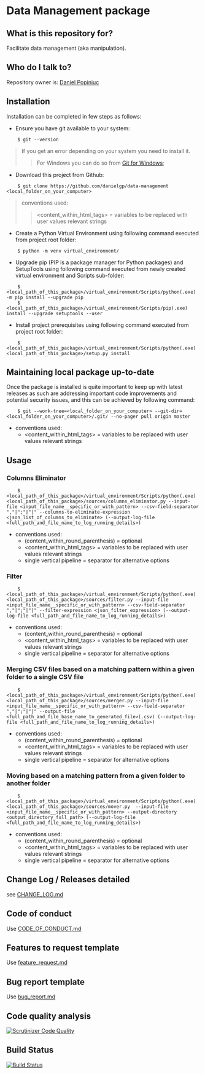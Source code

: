 # Data Management package


## What is this repository for?

Facilitate data management (aka manipulation).

## Who do I talk to?

Repository owner is: [Daniel Popiniuc](mailto:danielpopiniuc@gmail.com)


## Installation

Installation can be completed in few steps as follows:
* Ensure you have git available to your system:
```
    $ git --version
```
> If you get an error depending on your system you need to install it.
>> For Windows you can do so from [Git for Windows](https://github.com/git-for-windows/git/releases/);
* Download this project from Github:
```
    $ git clone https://github.com/danielgp/data-management <local_folder_on_your_computer>
```
> conventions used:
>> <content_within_html_tags> = variables to be replaced with user values relevant strings
* Create a Python Virtual Environment using following command executed from project root folder:
```
    $ python -m venv virtual_environment/
```
* Upgrade pip (PIP is a package manager for Python packages) and SetupTools using following command executed from newly created virtual environment and Scripts sub-folder:
```
    $ <local_path_of_this_package>/virtual_environment/Scripts/python(.exe) -m pip install --upgrade pip
    $ <local_path_of_this_package>/virtual_environment/Scripts/pip(.exe) install --upgrade setuptools --user
```
* Install project prerequisites using following command executed from project root folder:
```
    $ <local_path_of_this_package>/virtual_environment/Scripts/python(.exe) <local_path_of_this_package>/setup.py install
```


## Maintaining local package up-to-date

Once the package is installed is quite important to keep up with latest releases as such are addressing important code improvements and potential security issues, and this can be achieved by following command:
```
    $ git --work-tree=<local_folder_on_your_computer> --git-dir=<local_folder_on_your_computer>/.git/ --no-pager pull origin master
```
- conventions used:
    - <content_within_html_tags> = variables to be replaced with user values relevant strings


## Usage


### Columns Eliminator
```
    $ <local_path_of_this_package>/virtual_environment/Scripts/python(.exe) <local_path_of_this_package>/sources/columns_eliminator.py --input-file <input_file_name__specific_or_with_pattern> --csv-field-separator ","|";"|"|" --columns-to-eliminate-expression <json_list_of_columns_to_eliminate> (--output-log-file <full_path_and_file_name_to_log_running_details>)
```
- conventions used:
    - (content_within_round_parenthesis) = optional
    - <content_within_html_tags> = variables to be replaced with user values relevant strings
    - single vertical pipeline = separator for alternative options

### Filter 
```
    $ <local_path_of_this_package>/virtual_environment/Scripts/python(.exe) <local_path_of_this_package>/sources/filter.py --input-file <input_file_name__specific_or_with_pattern> --csv-field-separator ","|";"|"|" --filter-expression <json_filter_expression> (--output-log-file <full_path_and_file_name_to_log_running_details>)
```
- conventions used:
    - (content_within_round_parenthesis) = optional
    - <content_within_html_tags> = variables to be replaced with user values relevant strings
    - single vertical pipeline = separator for alternative options

### Merging CSV files based on a matching pattern within a given folder to a single CSV file
```
    $ <local_path_of_this_package>/virtual_environment/Scripts/python(.exe) <local_path_of_this_package>/sources/merger.py --input-file <input_file_name__specific_or_with_pattern> --csv-field-separator ","|";"|"|" --output-file <full_path_and_file_base_name_to_generated_file>(.csv) (--output-log-file <full_path_and_file_name_to_log_running_details>)
```
- conventions used:
    - (content_within_round_parenthesis) = optional
    - <content_within_html_tags> = variables to be replaced with user values relevant strings
    - single vertical pipeline = separator for alternative options

### Moving based on a matching pattern from a given folder to another folder
```
    $ <local_path_of_this_package>/virtual_environment/Scripts/python(.exe) <local_path_of_this_package>/sources/mover.py  --input-file <input_file_name__specific_or_with_pattern> --output-directory <output_directory_full_path> (--output-log-file <full_path_and_file_name_to_log_running_details>)
```
- conventions used:
    - (content_within_round_parenthesis) = optional
    - <content_within_html_tags> = variables to be replaced with user values relevant strings
    - single vertical pipeline = separator for alternative options

## Change Log / Releases detailed

see [CHANGE_LOG.md](CHANGE_LOG.md)

## Code of conduct

Use [CODE_OF_CONDUCT.md](.github/CODE_OF_CONDUCT.md)

## Features to request template

Use [feature_request.md](.github/ISSUE_TEMPLATE/feature_request.md)

## Bug report template

Use [bug_report.md](.github/ISSUE_TEMPLATE/bug_report.md)

## Code quality analysis
[![Scrutinizer Code Quality](https://scrutinizer-ci.com/g/danielgp/data-management/badges/quality-score.png?b=master)](https://scrutinizer-ci.com/g/danielgp/data-management/?branch=master)

## Build Status
[![Build Status](https://scrutinizer-ci.com/g/danielgp/data-management/badges/build.png?b=master)](https://scrutinizer-ci.com/g/danielgp/data-management/build-status/master)


